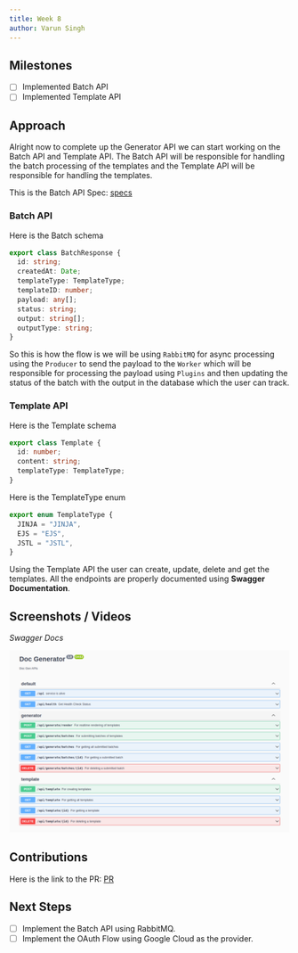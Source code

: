 ```yaml
---
title: Week 8
author: Varun Singh
---
```


## Milestones

- [ ] Implemented Batch API
- [ ] Implemented Template API

## Approach

Alright now to complete up the Generator API we can start working on the Batch API and Template API.
The Batch API will be responsible for handling the batch processing of the templates and the Template API will be responsible for handling the templates.

This is the Batch API Spec: [specs](https://rest.wiki/?https://gist.githubusercontent.com/AnshulMalik/513723d253ea5ef4ff37795da1dde4f1/raw/e6a71015e7b92feab633594a43dde5f12ec0efac/spec.yaml#)

### Batch API

Here is the Batch schema

```typescript
export class BatchResponse {
  id: string;
  createdAt: Date;
  templateType: TemplateType;
  templateID: number;
  payload: any[];
  status: string;
  output: string[];
  outputType: string;
}
```

So this is how the flow is we will be using `RabbitMQ` for async processing using the `Producer` to send the payload to the `Worker` which will be responsible for processing the payload using `Plugins` and then updating the status of the batch with the output in the database which the user can track.

### Template API

Here is the Template schema

```typescript
export class Template {
  id: number;
  content: string;
  templateType: TemplateType;
}
```

Here is the TemplateType enum

```typescript
export enum TemplateType {
  JINJA = "JINJA",
  EJS = "EJS",
  JSTL = "JSTL",
}
```
Using the Template API the user can create, update, delete and get the templates.
All the endpoints are properly documented using **Swagger Documentation**.

## Screenshots / Videos

_Swagger Docs_

![Swagger8](./assets/week8_1.png)


## Contributions

Here is the link to the PR: [PR](https://github.com/Samagra-Development/Doc-Generator/pull/168)

## Next Steps

- [ ] Implement the Batch API using RabbitMQ.
- [ ] Implement the OAuth Flow using Google Cloud as the provider.

